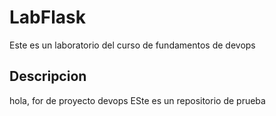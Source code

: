 # LabFlask

Este es un laboratorio del curso de fundamentos de devops

## Descripcion
hola, for de proyecto devops
ESte es un repositorio de prueba
